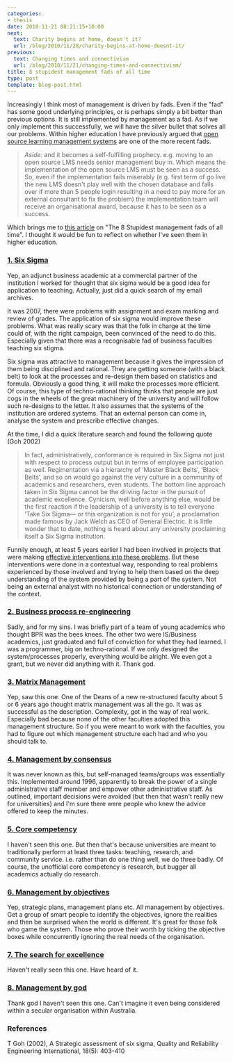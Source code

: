 ```yaml
---
categories:
- thesis
date: 2010-11-21 08:21:15+10:00
next:
  text: Charity begins at home, doesn't it?
  url: /blog/2010/11/28/charity-begins-at-home-doesnt-it/
previous:
  text: Changing times and connectivism
  url: /blog/2010/11/21/changing-times-and-connectivism/
title: 8 stupidest management fads of all time
type: post
template: blog-post.html
---
```

Increasingly I think most of management is driven by fads. Even if the "fad" has some good underlying principles, or is perhaps simply a bit better than previous options. It is still implemented by management as a fad. As if we only implement this successfully, we will have the silver bullet that solves all our problems. Within higher education I have previously argued that [open source learning management systems](/blog/2009/01/21/open-source-learning-management-systems-the-latest-fad-in-e-learning/) are one of the more recent fads.

> _Aside:_ and it becomes a self-fulfilling prophecy. e.g. moving to an open source LMS needs senior management buy in. Which means the implementation of the open source LMS must be seen as a success. So, even if the implementation fails miserably (e.g. first term of go live the new LMS doesn't play well with the chosen database and falls over if more than 5 people login resulting in a need to pay more for an external consultant to fix the problem) the implementation team will receive an organisational award, because it has to be seen as a success.

Which brings me to [this article](http://www.bnet.com/blog/salesmachine/the-8-stupidest-management-fads-of-all-time/12307?tag=content;drawer-container) on "The 8 Stupidest management fads of all time". I thought it would be fun to reflect on whether I've seen them in higher education.

### [1\. Six Sigma](http://www.bnet.com/blog/salesmachine/the-8-stupidest-management-fads-of-all-time/12307?pg=2)

Yep, an adjunct business academic at a commercial partner of the institution I worked for thought that six sigma would be a good idea for application to teaching. Actually, just did a quick search of my email archives.

It was 2007, there were problems with assignment and exam marking and review of grades. The application of six sigma would improve these problems. What was really scary was that the folk in charge at the time could of, with the right campaign, been convinced of the need to do this. Especially given that there was a recognisable fad of business faculties teaching six stigma.

Six sigma was attractive to management because it gives the impression of them being disciplined and rational. They are getting someone (with a black belt) to look at the processes and re-design them based on statistics and formula. Obviously a good thing, it will make the processes more efficient. Of course, this type of techno-rational thinking thinks that people are just cogs in the wheels of the great machinery of the university and will follow such re-designs to the letter. It also assumes that the systems of the institution are ordered systems. That an external person can come in, analyse the system and prescribe effective changes.

At the time, I did a quick literature search and found the following quote (Goh 2002)

> In fact, administratively, conformance is required in Six Sigma not just with respect to process output but in terms of employee participation as well. Regimentation via a hierarchy of ‘Master Black Belts’, ‘Black Belts’, and so on would go against the very culture in a community of academics and researchers, even students. The bottom line approach taken in Six Sigma cannot be the driving factor in the pursuit of academic excellence. Cynicism, well before anything else, would be the first reaction if the leadership of a university is to tell everyone ‘Take Six Sigma— or this organization is not for you’, a proclamation made famous by Jack Welch as CEO of General Electric. It is little wonder that to date, nothing is heard about any university proclaiming itself a Six Sigma institution.

Funnily enough, at least 5 years earlier I had been involved in projects that were making [effective interventions into these problems](/blog/publications/how-to-live-with-erp-systems-and-thrive/#irog). But these interventions were done in a contextual way, responding to real problems experienced by those involved and trying to help them based on the deep understanding of the system provided by being a part of the system. Not being an external analyst with no historical connection or understanding of the context.

### [2\. Business process re-engineering](http://www.bnet.com/blog/salesmachine/the-8-stupidest-management-fads-of-all-time/12307?pg=3)

Sadly, and for my sins. I was briefly part of a team of young academics who thought BPR was the bees knees. The other two were IS/Business academics, just graduated and full of conviction for what they had learned. I was a programmer, big on techno-rational. If we only designed the system/processes properly, everything would be alright. We even got a grant, but we never did anything with it. Thank god.

### [3\. Matrix Management](http://www.bnet.com/blog/salesmachine/the-8-stupidest-management-fads-of-all-time/12307?pg=4)

Yep, saw this one. One of the Deans of a new re-structured faculty about 5 or 6 years ago thought matrix management was all the go. It was as successful as the description. Complexity, got in the way of real work. Especially bad because none of the other faculties adopted this management structure. So if you were meant to work with the faculties, you had to figure out which management structure each had and who you should talk to.

### [4\. Management by consensus](http://www.bnet.com/blog/salesmachine/the-8-stupidest-management-fads-of-all-time/12307?pg=5)

It was never known as this, but self-managed teams/groups was essentially this. Implemented around 1996, apparently to break the power of a single administrative staff member and empower other administrative staff. As outlined, important decisions were avoided (but then that wasn't really new for universities) and I'm sure there were people who knew the advice offered to keep the minutes.

### [5\. Core competency](http://www.bnet.com/blog/salesmachine/the-8-stupidest-management-fads-of-all-time/12307?pg=6)

I haven't seen this one. But then that's because universities are meant to traditionally perform at least three tasks: teaching, research, and community service. i.e. rather than do one thing well, we do three badly. Of course, the unofficial core competency is research, but bugger all academics actually do research.

### [6\. Management by objectives](http://www.bnet.com/blog/salesmachine/the-8-stupidest-management-fads-of-all-time/12307?pg=7)

Yep, strategic plans, management plans etc. All management by objectives. Get a group of smart people to identify the objectives, ignore the realities and then be surprised when the world is different. It's great for those folk who game the system. Those who prove their worth by ticking the objective boxes while concurrently ignoring the real needs of the organisation.

### [7\. The search for excellence](http://www.bnet.com/blog/salesmachine/the-8-stupidest-management-fads-of-all-time/12307?pg=8)

Haven't really seen this one. Have heard of it.

### [8\. Management by god](http://www.bnet.com/blog/salesmachine/the-8-stupidest-management-fads-of-all-time/12307?pg=9)

Thank god I haven't seen this one. Can't imagine it even being considered within a secular organisation within Australia.

### References

T Goh (2002), A Strategic assessment of six sigma, Quality and Reliability Engineering International, 18(5): 403-410